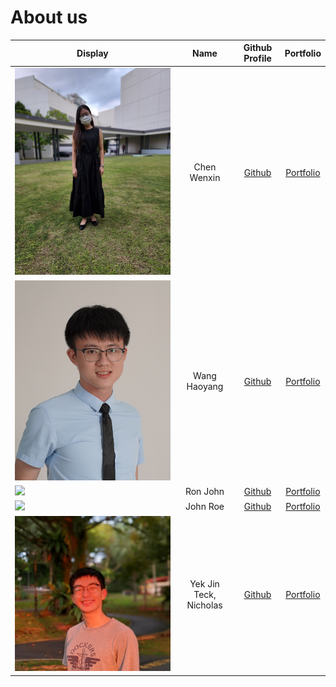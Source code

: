 # About us
| Display                                             |    Name     |            Github Profile             |             Portfolio             |
|-----------------------------------------------------|:-----------:|:-------------------------------------:|:---------------------------------:|
| ![](./team/wenxin.jpg)                              | Chen Wenxin | [Github](https://github.com/wenxin-c) | [Portfolio](docs/team/wenxin.md)  |
| ![](team/WangHaoyang.png)                           | Wang Haoyang| [Github](https://github.com/haoyangw) | [Portfolio](docs/team/haoyangw.md)|
| ![](https://via.placeholder.com/100.png?text=Photo) |  Ron John   |     [Github](https://github.com/)     | [Portfolio](docs/team/johndoe.md) |
| ![](https://via.placeholder.com/100.png?text=Photo) |  John Roe   |     [Github](https://github.com/)     | [Portfolio](docs/team/johndoe.md) |
| ![Yek Jin Teck, Nicholas](./team/nichyjt.jpg) | Yek Jin Teck, Nicholas | [Github](https://github.com/nichyjt) | [Portfolio](docs/team/nichyjt.md) |
